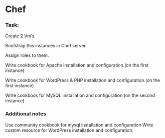 # **Chef**

### **Task:**

Create 2 Vm’s.

Bootstrap this instances in Chef server.

Assign roles to them.

Write cookbook for Apache installation and configuration.(on the first instance)

Write cookbook for WordPress & PHP installation and configuration.(on the first instance)

Write cookbook for MySQL installation and configuration.(on the second instance)

### **Additional notes**

Use community cookbook for mysql installation and configuration
Write custom resource for WordPress installation and configuration.

